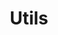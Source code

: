 ---
title: Utils
solution: turing
download: true
github-url: https://github.com/openturing/turing-utils
download-url: https://github.com/openturing/turing-utils/releases/download/0.3.3/turing-utils.zip
description: Sample Configurations and Scripts.
---